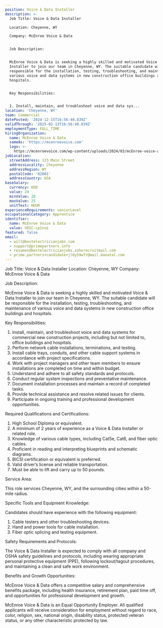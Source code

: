 ```yaml
---
position: Voice & Data Installer
description: >-
  Job Title: Voice & Data Installer

  Location: Cheyenne, WY

  Company: McEnroe Voice & Data


  Job Description:


  McEnroe Voice & Data is seeking a highly skilled and motivated Voice & Data
  Installer to join our team in Cheyenne, WY. The suitable candidate will be
  responsible for the installation, testing, troubleshooting, and maintenance of
  various voice and data systems in new construction office buildings and
  hospitals.


  Key Responsibilities:


  1. Install, maintain, and troubleshoot voice and data sys...
location: 'Cheyenne, WY'
team: Commercial
datePosted: '2024-12-15T16:56:40.839Z'
validThrough: '2025-02-13T16:56:40.839Z'
employmentType: FULL_TIME
hiringOrganization:
  name: McEnroe Voice & Data
  sameAs: 'https://mcenroevoice.com'
  logo: >-
    https://mcenroevoice.com/wp-content/uploads/2024/03/mcEnroe-voice-and-data-logo.png
jobLocation:
  streetAddress: 123 Main Street
  addressLocality: Cheyenne
  addressRegion: WY
  postalCode: '82001'
  addressCountry: USA
baseSalary:
  currency: USD
  value: 24
  minValue: 20
  maxValue: 25
  unitText: HOUR
experienceRequirements: seniorLevel
occupationalCategory: Apprentice
identifier:
  name: McEnroe Voice & Data
  value: VOIC-cp1nuz
featured: false
email:
  - will@bestelectricianjobs.com
  - support@primepartners.info
  - resumes@bestelectricianjobs.zohorecruitmail.com
  - prime.partners+candidate+jl6y59w7r@mail.manatal.com
---
```




Job Title: Voice & Data Installer
Location: Cheyenne, WY
Company: McEnroe Voice & Data

Job Description:

McEnroe Voice & Data is seeking a highly skilled and motivated Voice & Data Installer to join our team in Cheyenne, WY. The suitable candidate will be responsible for the installation, testing, troubleshooting, and maintenance of various voice and data systems in new construction office buildings and hospitals.

Key Responsibilities:

1. Install, maintain, and troubleshoot voice and data systems for commercial new construction projects, including but not limited to, office buildings and hospitals.
2. Perform network cable installations, terminations, and testing.
3. Install cable trays, conduits, and other cable support systems in accordance with project specifications.
4. Work with project managers and other team members to ensure installations are completed on time and within budget.
5. Understand and adhere to all safety standards and protocols.
6. Conduct regular system inspections and preventative maintenance.
7. Document installation processes and maintain a record of completed tasks.
8. Provide technical assistance and resolve related issues for clients.
9. Participate in ongoing training and professional development opportunities.

Required Qualifications and Certifications:

1. High School Diploma or equivalent.
2. A minimum of 2 years of experience as a Voice & Data Installer or related role.
3. Knowledge of various cable types, including Cat5e, Cat6, and fiber optic cables.
4. Proficient in reading and interpreting blueprints and schematic diagrams.
5. BICSI certification or equivalent is preferred.
6. Valid driver’s license and reliable transportation.
7. Must be able to lift and carry up to 50 pounds.

Service Area:

This role services Cheyenne, WY, and the surrounding cities within a 50-mile radius.

Specific Tools and Equipment Knowledge:

Candidates should have experience with the following equipment:
1. Cable testers and other troubleshooting devices.
2. Hand and power tools for cable installation.
3. Fiber optic splicing and testing equipment.

Safety Requirements and Protocols:

The Voice & Data Installer is expected to comply with all company and OSHA safety guidelines and protocols, including wearing appropriate personal protective equipment (PPE), following lockout/tagout procedures, and maintaining a clean and safe work environment.

Benefits and Growth Opportunities:

McEnroe Voice & Data offers a competitive salary and comprehensive benefits package, including health insurance, retirement plan, paid time off, and opportunities for professional development and growth.

McEnroe Voice & Data is an Equal Opportunity Employer. All qualified applicants will receive consideration for employment without regard to race, color, religion, sex, national origin, disability status, protected veteran status, or any other characteristic protected by law.